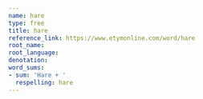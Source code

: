 ```yaml
---
name: hare
type: free
title: hare
reference_link: https://www.etymonline.com/word/hare
root_name: 
root_language: 
denotation: 
word_sums:
- sum: 'Hare + '
  respelling: hare
---
```


